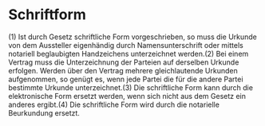 # Schriftform

(1) Ist durch Gesetz schriftliche Form vorgeschrieben, so muss die Urkunde von dem Aussteller eigenhändig durch Namensunterschrift oder mittels notariell beglaubigten Handzeichens unterzeichnet werden.(2) Bei einem Vertrag muss die Unterzeichnung der Parteien auf derselben Urkunde erfolgen. Werden über den Vertrag mehrere gleichlautende Urkunden aufgenommen, so genügt es, wenn jede Partei die für die andere Partei bestimmte Urkunde unterzeichnet.(3) Die schriftliche Form kann durch die elektronische Form ersetzt werden, wenn sich nicht aus dem Gesetz ein anderes ergibt.(4) Die schriftliche Form wird durch die notarielle Beurkundung ersetzt. 

